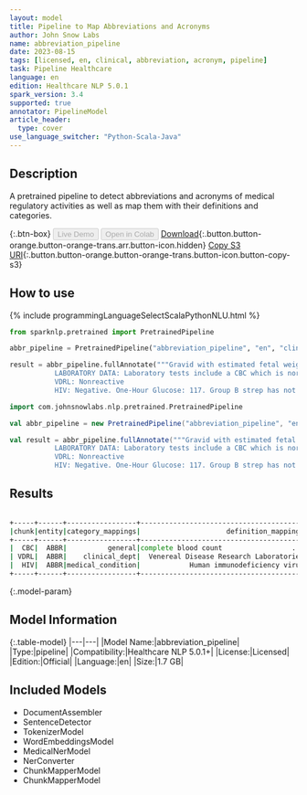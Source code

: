 ```yaml
---
layout: model
title: Pipeline to Map Abbreviations and Acronyms
author: John Snow Labs
name: abbreviation_pipeline
date: 2023-08-15
tags: [licensed, en, clinical, abbreviation, acronym, pipeline]
task: Pipeline Healthcare
language: en
edition: Healthcare NLP 5.0.1
spark_version: 3.4
supported: true
annotator: PipelineModel
article_header:
  type: cover
use_language_switcher: "Python-Scala-Java"
---
```


## Description

A pretrained pipeline to detect abbreviations and acronyms of medical regulatory activities as well as map them with their definitions and categories.

{:.btn-box}
<button class="button button-orange" disabled>Live Demo</button>
<button class="button button-orange" disabled>Open in Colab</button>
[Download](https://s3.amazonaws.com/auxdata.johnsnowlabs.com/clinical/models/abbreviation_pipeline_en_5.0.1_3.4_1692131915097.zip){:.button.button-orange.button-orange-trans.arr.button-icon.hidden}
[Copy S3 URI](s3://auxdata.johnsnowlabs.com/clinical/models/abbreviation_pipeline_en_5.0.1_3.4_1692131915097.zip){:.button.button-orange.button-orange-trans.button-icon.button-copy-s3}

## How to use



<div class="tabs-box" markdown="1">
{% include programmingLanguageSelectScalaPythonNLU.html %}
  
```python
from sparknlp.pretrained import PretrainedPipeline

abbr_pipeline = PretrainedPipeline("abbreviation_pipeline", "en", "clinical/models")

result = abbr_pipeline.fullAnnotate("""Gravid with estimated fetal weight of 6-6/12 pounds.
           LABORATORY DATA: Laboratory tests include a CBC which is normal. 
           VDRL: Nonreactive
           HIV: Negative. One-Hour Glucose: 117. Group B strep has not been done as yet.""")
```
```scala
import com.johnsnowlabs.nlp.pretrained.PretrainedPipeline

val abbr_pipeline = new PretrainedPipeline("abbreviation_pipeline", "en", "clinical/models")

val result = abbr_pipeline.fullAnnotate("""Gravid with estimated fetal weight of 6-6/12 pounds.
           LABORATORY DATA: Laboratory tests include a CBC which is normal. 
           VDRL: Nonreactive
           HIV: Negative. One-Hour Glucose: 117. Group B strep has not been done as yet.""")
```
</div>

## Results

```bash

+-----+------+-----------------+----------------------------------------+
|chunk|entity|category_mappings|                     definition_mappings|
+-----+------+-----------------+----------------------------------------+
|  CBC|  ABBR|          general|complete blood count                 ...|
| VDRL|  ABBR|    clinical_dept|  Venereal Disease Research Laboratories|
|  HIV|  ABBR|medical_condition|            Human immunodeficiency virus|
+-----+------+-----------------+----------------------------------------+

```

{:.model-param}
## Model Information

{:.table-model}
|---|---|
|Model Name:|abbreviation_pipeline|
|Type:|pipeline|
|Compatibility:|Healthcare NLP 5.0.1+|
|License:|Licensed|
|Edition:|Official|
|Language:|en|
|Size:|1.7 GB|

## Included Models

- DocumentAssembler
- SentenceDetector
- TokenizerModel
- WordEmbeddingsModel
- MedicalNerModel
- NerConverter
- ChunkMapperModel
- ChunkMapperModel
